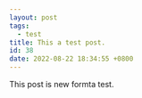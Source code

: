 ```yaml
---
layout: post
tags:
  - test
title: This a test post.
id: 38
date: 2022-08-22 18:34:55 +0800
---
```


This post is new formta test.

